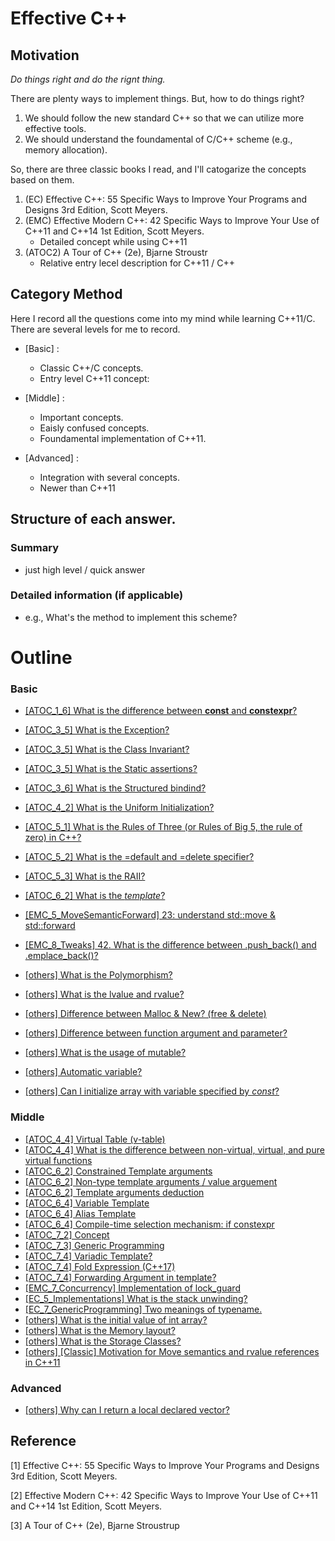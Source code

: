 # Effective C++
## Motivation
*Do things right and do the rignt thing.*

There are plenty ways to implement things. But, how to do things right? 

1. We should follow the new standard C++ so that we can utilize more effective tools.
2. We should understand the foundamental of C/C++ scheme (e.g., memory allocation).

So, there are three classic books I read, and I'll catogarize the concepts based on them.

1. (EC) Effective C++: 55 Specific Ways to Improve Your Programs and Designs 3rd Edition, Scott Meyers. 
2. (EMC) Effective Modern C++: 42 Specific Ways to Improve Your Use of C++11 and C++14 1st Edition, Scott Meyers.
    - Detailed concept while using C++11
3. (ATOC2) A Tour of C++ (2e), Bjarne Stroustr
    - Relative entry lecel description for C++11 / C++

## Category Method
Here I record all the questions come into my mind while learning C++11/C. There are several levels for me to record.

- [Basic] :
    - Classic C++/C concepts.
    - Entry level C++11 concept: 

- [Middle] :
    - Important concepts.
    - Eaisly confused concepts.
    - Foundamental implementation of C++11.

- [Advanced] :
    - Integration with several concepts.
    - Newer than C++11

## Structure of each answer.
### Summary
- just high level / quick answer
### Detailed information (if applicable)
- e.g., What's the method to implement this scheme?

# Outline 
### Basic
- [[ATOC_1_6] What is the difference between **const** and **constexpr**?](/4_EfectiveCplusplus/ATOC_1_Basics/6_ConstConstexpr.md)
- [[ATOC_3_5] What is the Exception?](/4_EfectiveCplusplus/ATOC_3_Modularity/5_1_Exceptions.md)
- [[ATOC_3_5] What is the Class Invariant?](/4_EfectiveCplusplus/ATOC_3_Modularity/5_2_ClassInvariant.md)
- [[ATOC_3_5] What is the Static assertions?](/4_EfectiveCplusplus/ATOC_3_Modularity/5_3_StaticAssertions.md)
- [[ATOC_3_6] What is the Structured bindind?](/4_EfectiveCplusplus/ATOC_3_Modularity/6_3_StructuredBinding.md)
- [[ATOC_4_2] What is the Uniform Initialization?](/4_EfectiveCplusplus/ATOC_4_Classes/2_3_UniformInitialization.md)
- [[ATOC_5_1] What is the Rules of Three (or Rules of Big 5, the rule of zero) in C++?](/4_EfectiveCplusplus/ATOC_5_EssentialOperstions/1_RulesOfThree.md)
- [[ATOC_5_2] What is the =default and =delete specifier?](/4_EfectiveCplusplus/ATOC_5_EssentialOperstions/2_DefaultAndDelete.md)
- [[ATOC_5_3] What is the RAII?](/4_EfectiveCplusplus/ATOC_5_EssentialOperstions/3_RAII.md)
- [[ATOC_6_2] What is the *template*?](/4_EfectiveCplusplus/ATOC_6_Template/2_ParameterizedTypes/WhatIsTemplate.md)
- [[EMC_5_MoveSemanticForward] 23: understand std::move & std::forward](EMC_5_RvalueReference_MoveSemantic_PerfectForwarding/23_Understand_move_and_forward.md)
- [[EMC_8_Tweaks] 42. What is the difference between .push_back() and .emplace_back()?](EMC_8_Tweaks/Diff_emplace_back_push_back.md)
- [[others] What is the Polymorphism?](/4_EfectiveCplusplus/others/Polymorphism.md)
- [[others] What is the lvalue and rvalue?](others/left_value_right_value.md)
- [[others] Difference between Malloc & New? (free & delete)](others/Diff_New_Malloc.md)
- [[others] Difference between function argument and parameter?](others/Diff_function_argument_parameter.md)

- [[others] What is the usage of mutable?](others/UsageOfMutable.md)
- [[others] Automatic variable?](others/WhatIsAutomaticVariable.md)
- [[others] Can I initialize array with variable specified by *const*?](/4_EfectiveCplusplus/others/CanI_InitializeArrayWithVariable.md)

### Middle
- [[ATOC_4_4] Virtual Table (v-table)](/4_EfectiveCplusplus/ATOC_4_Classes/4_VirtualTable.md)
- [[ATOC_4_4] What is the difference between non-virtual, virtual, and pure virtual functions](/4_EfectiveCplusplus/ATOC_4_Classes/4_VirtualFunctionsVSPureVirtualFunctions.md)
- [[ATOC_6_2] Constrained Template arguments](/4_EfectiveCplusplus/ATOC_6_Template/2_ParameterizedTypes/1_WhatIsConstrainedTemplate.md)
- [[ATOC_6_2] Non-type template arguments / value arguement](/4_EfectiveCplusplus/ATOC_6_Template/2_ParameterizedTypes/2_WhatIsNonTypeTemplate.md)
- [[ATOC_6_2] Template arguments deduction](/4_EfectiveCplusplus/ATOC_6_Template/2_ParameterizedTypes/3_WhatIsTemplateArgumentDeduction.md)
- [[ATOC_6_4] Variable Template](/4_EfectiveCplusplus/ATOC_6_Template/4_TemplateMechanisms/WhatIsVariableTemplate.md)
- [[ATOC_6_4] Alias Template](/4_EfectiveCplusplus/ATOC_6_Template/4_TemplateMechanisms/WhatIsAliasTemplate.md)
- [[ATOC_6_4] Compile-time selection mechanism: if constexpr](/4_EfectiveCplusplus/ATOC_6_Template/4_TemplateMechanisms/WhatIsCompileTimeSelection.md)
- [[ATOC_7_2] Concept](/4_EfectiveCplusplus/ATOC_7_ConceptAndGenericProgramming/2_Concepts/1_WhatIsConcept.md)
- [[ATOC_7_3] Generic Programming](/4_EfectiveCplusplus/ATOC_7_ConceptAndGenericProgramming/3_GenericProgramming.md)
- [[ATOC_7_4] Variadic Template?](/4_EfectiveCplusplus/ATOC_7_ConceptAndGenericProgramming/4_WhatIsVariadicTemplate.md)
- [[ATOC_7_4] Fold Expression (C++17)](/4_EfectiveCplusplus/ATOC_7_ConceptAndGenericProgramming/4_1_FoldExpression.md)
- [[ATOC_7_4] Forwarding Argument in template?](/4_EfectiveCplusplus/ATOC_7_ConceptAndGenericProgramming/4_2_ForwardingArgument.md)
- [[EMC_7_Concurrency] Implementation of lock_guard](EMC_7_ConcurrencyAPI/ImplementationOf_lock_gurad.md)
- [[EC_5_Implementations] What is the stack unwinding?](/4_EfectiveCplusplus/EC_5_Implementations/WhatIsStackUnwinding.md)
- [[EC_7_GenericProgramming] Two meanings of typename.](/4_EfectiveCplusplus/EC_7_TemplatesAndGenericProgramming/TwoMeaningOfTypename.md)
- [[others] What is the initial value of int array?](others/InitialValueOfArray.md)
- [[others] What is the Memory layout?](others/MemoryLayout.md)
- [[others] What is the Storage Classes?](others/StorageClasses.md)
- [[others] [Classic] Motivation for Move semantics and rvalue references in C++11](others/Blog_MoveSemanticsAndRValueReferences.md.md)

### Advanced
- [[others] Why can I return a local declared vector?](others/WhyCanIReturnLocalDeclarecVector.md)

## Reference
[1] Effective C++: 55 Specific Ways to Improve Your Programs and Designs 3rd Edition, Scott Meyers.

[2] Effective Modern C++: 42 Specific Ways to Improve Your Use of C++11 and C++14 1st Edition, Scott Meyers.

[3] A Tour of C++ (2e), Bjarne Stroustrup